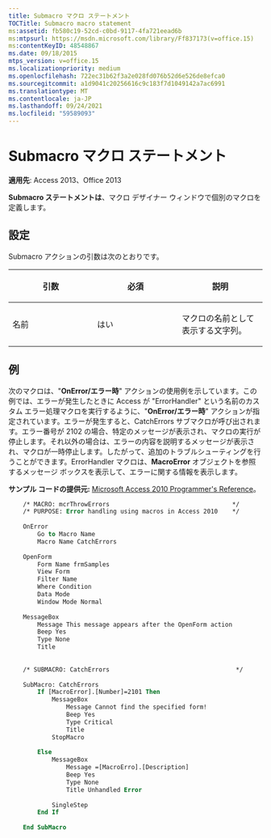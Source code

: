 ```yaml
---
title: Submacro マクロ ステートメント
TOCTitle: Submacro macro statement
ms:assetid: fb580c19-52cd-c0bd-9117-4fa721eead6b
ms:mtpsurl: https://msdn.microsoft.com/library/Ff837173(v=office.15)
ms:contentKeyID: 48548867
ms.date: 09/18/2015
mtps_version: v=office.15
ms.localizationpriority: medium
ms.openlocfilehash: 722ec31b62f3a2e028fd076b52d6e526de8efca0
ms.sourcegitcommit: a1d9041c20256616c9c183f7d1049142a7ac6991
ms.translationtype: MT
ms.contentlocale: ja-JP
ms.lasthandoff: 09/24/2021
ms.locfileid: "59589093"
---
```

# <a name="submacro-macro-statement"></a>Submacro マクロ ステートメント

**適用先**: Access 2013、Office 2013

**Submacro ステートメントは**、マクロ デザイナー ウィンドウで個別のマクロを定義します。

## <a name="setting"></a>設定

Submacro アクションの引数は次のとおりです。

<table>
<colgroup>
<col style="width: 33%" />
<col style="width: 33%" />
<col style="width: 33%" />
</colgroup>
<thead>
<tr class="header">
<th><p>引数</p></th>
<th><p>必須</p></th>
<th><p>説明</p></th>
</tr>
</thead>
<tbody>
<tr class="odd">
<td><p>名前</p></td>
<td><p>はい</p></td>
<td><p>マクロの名前として表示する文字列。</p></td>
</tr>
</tbody>
</table>


## <a name="example"></a>例

次のマクロは、"**OnError/エラー時**" アクションの使用例を示しています。この例では、エラーが発生したときに Access が "ErrorHandler" という名前のカスタム エラー処理マクロを実行するように、"**OnError/エラー時**" アクションが指定されています。エラーが発生すると、CatchErrors サブマクロが呼び出されます。エラー番号が 2102 の場合、特定のメッセージが表示され、マクロの実行が停止します。それ以外の場合は、エラーの内容を説明するメッセージが表示され、マクロが一時停止します。したがって、追加のトラブルシューティングを行うことができます。ErrorHandler マクロは、**MacroError** オブジェクトを参照するメッセージ ボックスを表示して、エラーに関する情報を表示します。

**サンプル コードの提供元:** [Microsoft Access 2010 Programmer's Reference](https://www.amazon.com/Microsoft-Access-2010-Programmers-Reference/dp/8126528125)。

```vb
    /* MACRO: mcrThrowErrors                                  */
    /* PURPOSE: Error handling using macros in Access 2010    */
    
    OnError
        Go to Macro Name
        Macro Name CatchErrors
    
    OpenForm 
        Form Name frmSamples
        View Form
        Filter Name
        Where Condition
        Data Mode
        Window Mode Normal
    
    MessageBox 
        Message This message appears after the OpenForm action
        Beep Yes
        Type None
        Title
    
    
    /* SUBMACRO: CatchErrors                                   */
    
    SubMacro: CatchErrors
        If [MacroError].[Number]=2101 Then
            MessageBox
                Message Cannot find the specified form!
                Beep Yes
                Type Critical
                Title
            StopMacro
    
        Else
            MessageBox
                Message =[MacroErro].[Description]
                Beep Yes
                Type None
                Title Unhandled Error
    
            SingleStep
        End If
    
    End SubMacro
```
